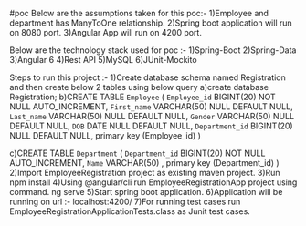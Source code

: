 #poc
Below are the assumptions taken for this poc:-
1)Employee and department has ManyToOne relationship.
2)Spring boot application will run on 8080 port.
3)Angular App will run on 4200 port.

Below are the technology stack used for poc :-
1)Spring-Boot
2)Spring-Data
3)Angular 6
4)Rest API
5)MySQL
6)JUnit-Mockito

Steps to run this project :-
1)Create database  schema named Registration and then create below 2 tables using below query
  a)create database Registration;
  b)CREATE TABLE `Employee` (
	`Employee_id` BIGINT(20) NOT NULL AUTO_INCREMENT,
	`First_name` VARCHAR(50) NULL DEFAULT NULL,
	`Last_name` VARCHAR(50) NULL DEFAULT NULL,
	`Gender` VARCHAR(50) NULL DEFAULT NULL,
	`DOB` DATE NULL DEFAULT NULL,
	`Department_id` BIGINT(20) NULL DEFAULT NULL,
	primary key (Employee_id)
)

c)CREATE TABLE `Department` (
	`Department_id` BIGINT(20) NOT NULL AUTO_INCREMENT,
	`Name` VARCHAR(50) ,
	primary key (Department_id)
)
2)Import EmployeeRegistration project as existing maven project.
3)Run npm install
4)Using @angular/cli run EmployeeRegistrationApp project using command.
    ng serve
5)Start spring boot application.
6)Application will be running on url :- localhost:4200/
7)For running test cases run EmployeeRegistrationApplicationTests.class as Junit test cases.
